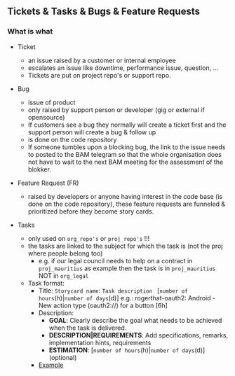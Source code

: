 ## Tickets & Tasks & Bugs & Feature Requests


### What is what

- Ticket
    - an issue raised by a customer or internal employee
    - escalates an issue like downtime, performance issue, question, ...
    - Tickets are put on project repo's or support repo.
 
- Bug
    - issue of product
    - only raised by support person or developer (gig or external if opensource)
    - If customers see a bug they normally will create a ticket first and the support person will create a bug & follow up
    - is done on the code repository
    - If someone tumbles upon a blocking bug, the link to the issue needs to posted to the BAM telegram so that the whole organisation does not have to wait to the next BAM meeting for the assessment of the blokker.
    
- Feature Request  (FR)
    - raised by developers or anyone having interest in the code base (is done on the code repository), these feature requests are funneled & prioritized before they become story cards.

- Tasks
    - only used on ```org_repo's``` or ```proj_repo's```     !!!
    - the tasks are linked to the subject for which the task is (not the proj where people belong too)
        - e.g. if our legal council needs to help on a contract in ```proj_mauritius``` as example then the task is in ```proj_mauritius``` NOT in ```org_legal```
	- Task format:
		- Title: ```Storycard name```: ```Task description ``` [```number of hours```(h)|```number of days```(d)]
		   e.g.: rogerthat-oauth2: Android - New action type (oauth2://) for a button [6h]
		- Description:
			- **GOAL**:
			   Clearly describe the goal what needs to be achieved when the task is delivered.
			- **DESCRIPTION|REQUIREMENTS**:
			   Add specifications, remarks, implementation hints, requirements
			- **ESTIMATION**: [```number of hours```(h)|```number of days```(d)] (optional)
		- [Example](https://github.com/gig-projects/org_development/issues/33)
	

 



